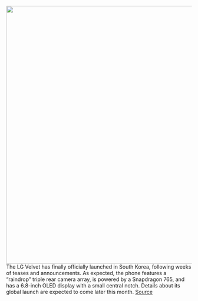 <img src='https://cdn.vox-cdn.com/thumbor/mRT3ipjrRrz9K-j1HRyip_AAJ8Q=/0x0:1495x996/1200x800/filters:focal(629x379:867x617)/cdn.vox-cdn.com/uploads/chorus_image/image/66762858/49827723421_3ec90d0e7a_o.0.jpg' width='700px' /><br/>
The LG Velvet has finally officially launched in South Korea, following weeks of teases and announcements. As expected, the phone features a “raindrop” triple rear camera array, is powered by a Snapdragon 765, and has a 6.8-inch OLED display with a small central notch. Details about its global launch are expected to come later this month.
<a href='https://www.theverge.com/2020/5/7/21250294/lg-velvet-5g-smartphone-release-date-news-features-specs-raindrop-triple-camera-snapdragon-765'> Source <a/>